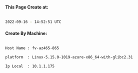 
   
#### This Page Create at:

```bash

2022-09-16 - 14:52:51 UTC

```

#### Create By Machine:

```bash

Host Name : fv-az465-865

platform  : Linux-5.15.0-1019-azure-x86_64-with-glibc2.31

Ip Local  : 10.1.1.175

```

